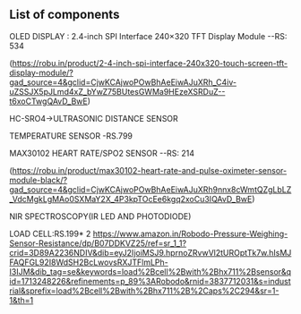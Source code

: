 ## List of components

OLED DISPLAY : 2.4-inch SPI Interface 240×320 TFT Display Module  --RS: 534 

  (https://robu.in/product/2-4-inch-spi-interface-240x320-touch-screen-tft-display-module/?gad_source=4&gclid=CjwKCAjwoPOwBhAeEiwAJuXRh_C4iv-uZSSJX5pJLmd4xZ_bYwZ75BUtesGWMa9HEzeXSRDuZ--t6xoCTwgQAvD_BwE)

HC-SRO4->ULTRASONIC DISTANCE SENSOR

TEMPERATURE SENSOR -RS.799

MAX30102 HEART RATE/SPO2 SENSOR --RS: 214 

  (https://robu.in/product/max30102-heart-rate-and-pulse-oximeter-sensor-module-black/?gad_source=4&gclid=CjwKCAjwoPOwBhAeEiwAJuXRh9nnx8cWmtQZgLbLZ_VdcMgkLgMAo0SXMaY2X_4P3kpTOcEe6kgq2xoCu3IQAvD_BwE)

NIR SPECTROSCOPY(IR LED AND PHOTODIODE)

LOAD CELL:RS.199* 2
https://www.amazon.in/Robodo-Pressure-Weighing-Sensor-Resistance/dp/B07DDKVZ25/ref=sr_1_1?crid=3D89A2236NDIV&dib=eyJ2IjoiMSJ9.hprnoZRvwVl2tUROptTk7w.hIsMJFAQFGL92I8WdSH2BcLwovsRXJTFlmLPh-I3IJM&dib_tag=se&keywords=load%2Bcell%2Bwith%2Bhx711%2Bsensor&qid=1713248226&refinements=p_89%3ARobodo&rnid=3837712031&s=industrial&sprefix=load%2Bcell%2Bwith%2Bhx711%2B%2Caps%2C294&sr=1-1&th=1

